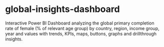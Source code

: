 # global-insights-dashboard
Interactive Power BI Dashboard analyzing the global primary completion rate of female (% of relevant age group) by country, region, income group, year and values with trends, KPIs, maps, buttons, graphs and drillthrough insights.
